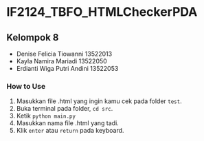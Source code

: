 # IF2124_TBFO_HTMLCheckerPDA
## Kelompok 8
- Denise Felicia Tiowanni	    13522013
- Kayla Namira Mariadi	        13522050
- Erdianti Wiga Putri Andini	13522053

### How to Use
1. Masukkan file .html yang ingin kamu cek pada folder `test`.
2. Buka terminal pada folder, `cd src`.
3. Ketik 
        ```
        python main.py
        ```
4. Masukkan nama file .html yang tadi.
5. Klik `enter` atau `return` pada keyboard.